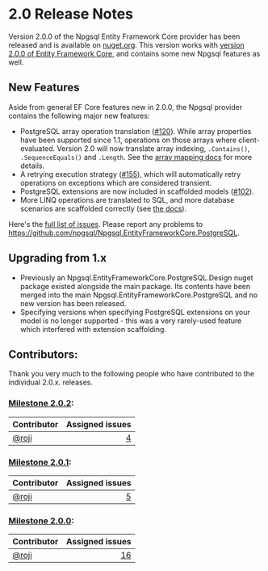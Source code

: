 # 2.0 Release Notes

Version 2.0.0 of the Npgsql Entity Framework Core provider has been released and is available on [nuget.org](https://www.nuget.org/packages/Npgsql.EntityFrameworkCore.PostgreSQL). This version works with [version 2.0.0 of Entity Framework Core](https://blogs.msdn.microsoft.com/dotnet/2017/08/14/announcing-entity-framework-core-2-0/), and contains some new Npgsql features as well.

## New Features

Aside from general EF Core features new in 2.0.0, the Npgsql provider contains the following major new features:

* PostgreSQL array operation translation ([#120](https://github.com/npgsql/Npgsql.EntityFrameworkCore.PostgreSQL/issues/120)). While array properties have been supported since 1.1, operations on those arrays where client-evaluated. Version 2.0 will now translate array indexing, `.Contains()`, `.SequenceEquals()` and `.Length`. See the [array mapping docs](../mapping/array.md) for more details.
* A retrying execution strategy ([#155](https://github.com/npgsql/Npgsql.EntityFrameworkCore.PostgreSQL/issues/155)), which will automatically retry operations on exceptions which are considered transient.
* PostgreSQL extensions are now included in scaffolded models ([#102](https://github.com/npgsql/Npgsql.EntityFrameworkCore.PostgreSQL/issues/102)).
* More LINQ operations are translated to SQL, and more database scenarios are scaffolded correctly (see [the docs](http://www.npgsql.org/efcore/mapping-and-translation.html)).

Here's the [full list of issues](https://github.com/npgsql/Npgsql.EntityFrameworkCore.PostgreSQL/milestone/6?closed=1). Please report any problems to https://github.com/npgsql/Npgsql.EntityFrameworkCore.PostgreSQL.

## Upgrading from 1.x

* Previously an Npgsql.EntityFrameworkCore.PostgreSQL.Design nuget package existed alongside the main package. Its contents have been merged into the main Npgsql.EntityFrameworkCore.PostgreSQL and no new version has been released.
* Specifying versions when specifying PostgreSQL extensions on your model is no longer supported - this was a very rarely-used feature which interfered with extension scaffolding.

## Contributors:

Thank you very much to the following people who have contributed to the individual 2.0.x. releases.

### [Milestone 2.0.2](https://github.com/npgsql/npgsql/issues?q=is%3Aissue+milestone%3A2.0.2):

| Contributor                                                                        | Assigned issues                                                                                                         |
| ---------------------------------------------------------------------------------- | -----------------------------------------------------------------------------------------------------------------------:|
| [@roji](https://github.com/roji)                                                   |                 [4](https://github.com/npgsql/npgsql/issues?q=is%3Aissue+milestone%3A2.0.2+is%3Aclosed+assignee%3Aroji) |


### [Milestone 2.0.1](https://github.com/npgsql/npgsql/issues?q=is%3Aissue+milestone%3A2.0.1):

| Contributor                                                                        | Assigned issues                                                                                                         |
| ---------------------------------------------------------------------------------- | -----------------------------------------------------------------------------------------------------------------------:|
| [@roji](https://github.com/roji)                                                   |                 [5](https://github.com/npgsql/npgsql/issues?q=is%3Aissue+milestone%3A2.0.1+is%3Aclosed+assignee%3Aroji) |


### [Milestone 2.0.0](https://github.com/npgsql/npgsql/issues?q=is%3Aissue+milestone%3A2.0.0):

| Contributor                                                                        | Assigned issues                                                                                                         |
| ---------------------------------------------------------------------------------- | -----------------------------------------------------------------------------------------------------------------------:|
| [@roji](https://github.com/roji)                                                   |                [16](https://github.com/npgsql/npgsql/issues?q=is%3Aissue+milestone%3A2.0.0+is%3Aclosed+assignee%3Aroji) |

